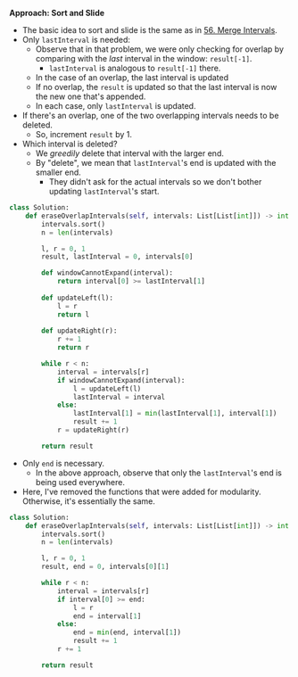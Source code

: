 **Approach: Sort and Slide**
* The basic idea to sort and slide is the same as in [56. Merge Intervals](https://leetcode.com/problems/merge-intervals/).
* Only `lastInterval` is needed:
	* Observe that in that problem, we were only checking for overlap by comparing with the *last* interval in the window: `result[-1]`.
		* `lastInterval` is analogous to `result[-1]` there.
	* In the case of an overlap, the last interval is updated
	* If no overlap, the `result` is updated so that the last interval is now the new one that's appended.
	* In each case, only `lastInterval` is updated.		
* If there's an overlap, one of the two overlapping intervals needs to be deleted.
	* So, increment `result` by 1.
* Which interval is deleted?
	* We *greedily* delete that interval with the larger end.
	* By "delete", we mean that `lastInterval`'s end is updated with the smaller end.
		* They didn't ask for the actual intervals so we don't bother updating `lastInterval`'s start.
```py
class Solution:
    def eraseOverlapIntervals(self, intervals: List[List[int]]) -> int:
        intervals.sort()
        n = len(intervals)

        l, r = 0, 1        
        result, lastInterval = 0, intervals[0]

        def windowCannotExpand(interval):
            return interval[0] >= lastInterval[1]
        
        def updateLeft(l):
            l = r
            return l        
        
        def updateRight(r):
            r += 1
            return r

        while r < n:
            interval = intervals[r]
            if windowCannotExpand(interval):
                l = updateLeft(l)
                lastInterval = interval
            else:                
                lastInterval[1] = min(lastInterval[1], interval[1])
                result += 1
            r = updateRight(r)

        return result
```

* Only `end` is necessary.
	* In the above approach, observe that only the `lastInterval`'s end is being used everywhere.
* Here, I've removed the functions that were added for modularity. Otherwise, it's essentially the same.
```py
class Solution:
    def eraseOverlapIntervals(self, intervals: List[List[int]]) -> int:
        intervals.sort()
        n = len(intervals)

        l, r = 0, 1        
        result, end = 0, intervals[0][1]

        while r < n:
            interval = intervals[r]
            if interval[0] >= end:
                l = r
                end = interval[1]
            else:                
                end = min(end, interval[1])
                result += 1
            r += 1

        return result
```
